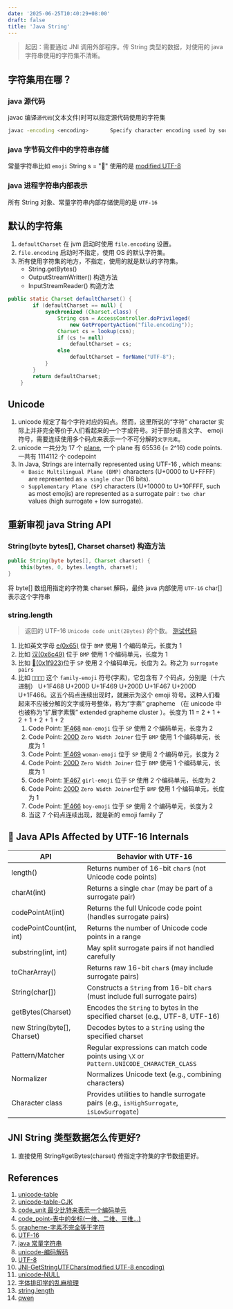 ```yaml
---
date: '2025-06-25T10:40:29+08:00'
draft: false
title: 'Java String'
---
```


> 起因：需要通过 JNI 调用外部程序。传 String 类型的数据，对使用的 java 字符串使用的字符集不清晰。

## 字符集用在哪？

### java 源代码

javac 编译`源代码`(文本文件)时可以指定源代码使用的字符集

```bash
javac -encoding <encoding>       Specify character encoding used by source files
```

### java 字节码文件中的字符串存储

常量字符串比如 `emoji` String s = "🤣" 使用的是 [modified UTF-8](https://docs.oracle.com/javase/specs/jvms/se7/html/jvms-4.html#jvms-4.4.7)

### java 进程字符串内部表示

所有 String 对象、常量字符串内部存储使用的是 `UTF-16`



## 默认的字符集
1. `defaultCharset` 在 jvm 启动时使用 `file.encoding` 设置。
2. `file.encoding` 启动时不指定，使用 OS 的默认字符集。
3. 所有使用字符集的地方，不指定，使用的就是默认的字符集。
   - String.getBytes()
   - OutputStreamWritter() 构造方法
   - InputStreamReader() 构造方法

```java {fileName="Charset.java"}
public static Charset defaultCharset() {
        if (defaultCharset == null) {
            synchronized (Charset.class) {
                String csn = AccessController.doPrivileged(
                    new GetPropertyAction("file.encoding"));
                Charset cs = lookup(csn);
                if (cs != null)
                    defaultCharset = cs;
                else
                    defaultCharset = forName("UTF-8");
            }
        }
        return defaultCharset;
    }
```

## Unicode


1. unicode 规定了每个字符对应的码点。然而，这里所说的“字符” character 实际上并非完全等价于人们看起来的一个字或符号。对于部分语言文字、 emoji 符号，需要连续使用多个码点来表示一个不可分解的`文字元素`。
2.  unicode 一共分为 17 个 [plane](https://en.wikipedia.org/wiki/Code_point#In_character_encoding), 一个 plane 有 65536 (= 2^16) code points. 一共有 1114112 个 codepoint
3.  In Java, Strings are internally represented using UTF-16 , which means:
    -  `Basic Multilingual Plane (BMP)` characters (U+0000 to U+FFFF) are represented as `a single char` (16 bits).
    - `Supplementary Plane (SP)` characters (U+10000 to U+10FFFF, such as most emojis) are represented as a surrogate pair : `two char` values (high surrogate + low surrogate).

## 重新审视 java String API

### String(byte bytes[], Charset charset) 构造方法

```java
public String(byte bytes[], Charset charset) {
    this(bytes, 0, bytes.length, charset);
}
```

将 byte[] 数组用指定的字符集 charset 解码，最终 java 内部使用 `UTF-16` char[] 表示这个字符串

### string.length 
> 返回的 UTF-16 `Unicode code unit(2Bytes)` 的个数。
[测试代码](https://github.com/cloudedseal/java-examples/blob/main/snippet/src/main/java/charset/UnicodeTest.java)
1. 比如英文字母 [e(0x65)](https://symbl.cc/en/0065/) 位于 `BMP` 使用 1 个编码单元，长度为 1
2. 比如 [汉(0x6c49)](https://symbl.cc/en/6C49/) 位于 `BMP` 使用 1 个编码单元，长度为 1
3. 比如 [🤣(0x1f923)](https://symbl.cc/en/1F923-rolling-on-the-floor-laughing-rofl-emoji/)位于 `SP` 使用 2 个编码单元，长度为 2。称之为 `surrogate pairs`
4. 比如 `👨‍👩‍👧‍👦` 这个 `family-emoji` 符号(字素)，它包含有 7 个码点，分别是（十六进制） U+1F468 U+200D U+1F469 U+200D U+1F467 U+200D U+1F466。这五个码点连续出现时，就展示为这个 emoji 符号。这种人们看起来不应被分解的文字或符号整体，称为“字素” grapheme （在 unicode 中也被称为“扩展字素簇” extended grapheme cluster ）。长度为 11 = 2 + 1 + 2 + 1 + 2 + 1 + 2
   1. Code Point: [1F468](https://symbl.cc/en/1F468-man-emoji/) `man-emoji` 位于 `SP` 使用 2 个编码单元，长度为 2
   2. Code Point: [200D](https://symbl.cc/en/200D/) `Zero Width Joiner` 位于 `BMP` 使用 1 个编码单元，长度为 1 
   3. Code Point: [1F469](https://symbl.cc/en/1F469-woman-emoji/) `woman-emoji` 位于 `SP` 使用 2 个编码单元，长度为 2
   4. Code Point: [200D](https://symbl.cc/en/200D/) `Zero Width Joiner` 位于 `BMP` 使用 1 个编码单元，长度为 1 
   5. Code Point: [1F467](https://symbl.cc/en/1F467-girl-emoji/) `girl-emoji` 位于 `SP` 使用 2 个编码单元，长度为 2
   6. Code Point: [200D](https://symbl.cc/en/200D/) `Zero Width Joiner`位于 `BMP` 使用 1 个编码单元，长度为 1
   7. Code Point: [1F466](https://symbl.cc/en/1F466-boy-emoji/) `boy-emoji` 位于 `SP` 使用 2 个编码单元，长度为 2
   8. 当这 7 个码点连续出现，就是新的 emoji family 了


## 📌 **Java APIs Affected by UTF-16 Internals**

| API | Behavior with UTF-16 |
|-----|----------------------|
| length() | Returns number of 16-bit `char`s (not Unicode code points) |
| charAt(int) | Returns a single `char` (may be part of a surrogate pair) |
| codePointAt(int) | Returns the full Unicode code point (handles surrogate pairs) |
| codePointCount(int, int) | Returns the number of Unicode code points in a range |
| substring(int, int) | May split surrogate pairs if not handled carefully |
| toCharArray() | Returns raw 16-bit `char`s (may include surrogate pairs) |
| String(char[]) | Constructs a `String` from 16-bit `char`s (must include full surrogate pairs) |
| getBytes(Charset) | Encodes the `String` to bytes in the specified charset (e.g., UTF-8, UTF-16) |
| new String(byte[], Charset) | Decodes bytes to a `String` using the specified charset |
| Pattern/Matcher | Regular expressions can match code points using `\X` or `Pattern.UNICODE_CHARACTER_CLASS` |
| Normalizer | Normalizes Unicode text (e.g., combining characters) |
| Character class | Provides utilities to handle surrogate pairs (e.g., `isHighSurrogate`, `isLowSurrogate`) |

## JNI String 类型数据怎么传更好?

1. 直接使用 String#getBytes(charset) 传指定字符集的字节数组更好。








## References

1. [unicode-table](https://symbl.cc/en/unicode-table/)
2. [unicode-table-CJK](https://symbl.cc/en/unicode/blocks/cjk-unified-ideographs/)
3. [code_unit 最少比特来表示一个编码单元](https://www.unicode.org/glossary/#code_unit)
4. [code_point-表中的坐标(一维、二维、三维...)](https://www.unicode.org/glossary/#code_point)
5. [grapheme-字素不完全等于字符](https://www.unicode.org/glossary/#grapheme)
6. [UTF-16](https://en.wikipedia.org/wiki/UTF-16)
7. [java 常量字符串](https://docs.oracle.com/javase/specs/jvms/se7/html/jvms-4.html#jvms-4.4.7)
8.  [unicode-编码解码](https://github.com/openjdk/jdk/blob/master/src/java.base/share/classes/sun/nio/cs/)
9.  [UTF-8](https://github.com/openjdk/jdk/blob/master/src/java.base/share/classes/sun/nio/cs/UTF_8.java)
10. [JNI-GetStringUTFChars(modified UTF-8 encoding)](https://docs.oracle.com/javase/8/docs/technotes/guides/jni/spec/functions.html#GetStringUTFChars)
11. [unicode-NULL](https://symbl.cc/cn/0000/)
12. [字体排印学的乱麻梳理](https://mp.weixin.qq.com/mp/appmsgalbum?__biz=MzU5MDExNDE5MA==&action=getalbum&album_id=3270895673529450496&subscene=159&subscene=126&scenenote=https%3A%2F%2Fmp.weixin.qq.com%2Fs%3F__biz%3DMzU5MDExNDE5MA%3D%3D%26mid%3D2247483840%26idx%3D1%26sn%3Db3e8b10ceec3a68f37132511ab86199b%26chksm%3Dfcb044d993201ba9f9c86af082898b4d9fd186d1200596a144b4d582b013950db23c8d0ec6ba%26scene%3D126%26sessionid%3D1750901842%23rd&nolastread=1#wechat_redirect)
13. [string.length](https://hsivonen.fi/string-length/)
14. [qwen](https://chat.qwen.ai/c/dc5e5e67-8c14-4c42-a1e6-6018a7688317)